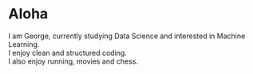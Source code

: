 # Aloha

I am George, currently studying Data Science and interested in Machine Learning. <br>
I enjoy clean and structured coding. <br>
I also enjoy running, movies and chess. <br>
